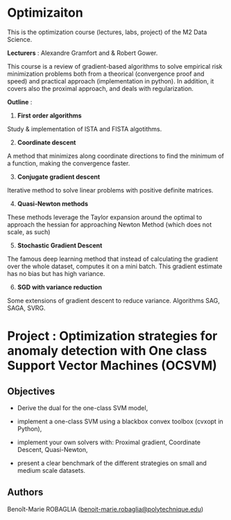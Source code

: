 # Optimizaiton
This is the optimization course (lectures, labs, project) of the M2 Data Science.

**Lecturers** : Alexandre Gramfort and &amp; Robert Gower. 

This course is a review of gradient-based algorithms to solve empirical risk minimization problems both from a theorical (convergence proof and speed) and practical approach (implementation in python). In addition, it covers also the proximal approach, and deals with regularization.


**Outline** :

1. **First order algorithms**

Study & implementation of ISTA and FISTA algotithms.

2. **Coordinate descent**

A method that minimizes along coordinate directions to find the minimum of a function, making the convergence faster.

3. **Conjugate gradient descent**

Iterative method to solve linear problems with positive definite matrices.

4. **Quasi-Newton methods**

These methods leverage the Taylor expansion around the optimal to approach the hessian for approaching Newton Method (which does not scale, as such)

5. **Stochastic Gradient Descent**

The famous deep learning method that instead of calculating the gradient over the whole dataset, computes it on a mini batch. This gradient estimate has no bias but has high variance. 

6. **SGD with variance reduction**

Some extensions of gradient descent to reduce variance. Algorithms SAG, SAGA, SVRG.

# Project : Optimization strategies for anomaly detection with One class Support Vector Machines (OCSVM)


## Objectives
- Derive the dual for the one-class SVM model,

- implement a one-class SVM using a blackbox convex toolbox (cvxopt in Python),

- implement your own solvers with: Proximal gradient, Coordinate Descent, Quasi-Newton,

- present a clear benchmark of the different strategies on small and medium scale datasets.


## Authors
Benoît-Marie ROBAGLIA (benoit-marie.robaglia@polytechnique.edu)


